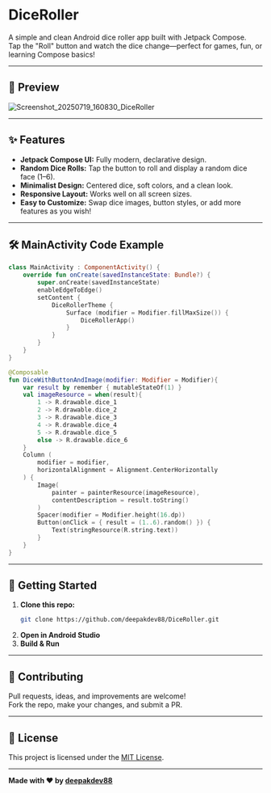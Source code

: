 # DiceRoller

A simple and clean Android dice roller app built with Jetpack Compose.  
Tap the "Roll" button and watch the dice change—perfect for games, fun, or learning Compose basics!

---

## 📱 Preview

![Screenshot_20250719_160830_DiceRoller](https://github.com/user-attachments/assets/c230e822-7ed6-4c23-aa91-05a21d0fe41c)


---

## ✨ Features

- **Jetpack Compose UI:** Fully modern, declarative design.
- **Random Dice Rolls:** Tap the button to roll and display a random dice face (1–6).
- **Minimalist Design:** Centered dice, soft colors, and a clean look.
- **Responsive Layout:** Works well on all screen sizes.
- **Easy to Customize:** Swap dice images, button styles, or add more features as you wish!

---

## 🛠️ MainActivity Code Example

```kotlin
class MainActivity : ComponentActivity() {
    override fun onCreate(savedInstanceState: Bundle?) {
        super.onCreate(savedInstanceState)
        enableEdgeToEdge()
        setContent {
            DiceRollerTheme {
                Surface (modifier = Modifier.fillMaxSize()) {
                    DiceRollerApp()
                }
            }
        }
    }
}

@Composable
fun DiceWithButtonAndImage(modifier: Modifier = Modifier){
    var result by remember { mutableStateOf(1) }
    val imageResource = when(result){
        1 -> R.drawable.dice_1
        2 -> R.drawable.dice_2
        3 -> R.drawable.dice_3
        4 -> R.drawable.dice_4
        5 -> R.drawable.dice_5
        else -> R.drawable.dice_6
    }
    Column (
        modifier = modifier,
        horizontalAlignment = Alignment.CenterHorizontally
    ) {
        Image(
            painter = painterResource(imageResource),
            contentDescription = result.toString()
        )
        Spacer(modifier = Modifier.height(16.dp))
        Button(onClick = { result = (1..6).random() }) {
            Text(stringResource(R.string.text))
        }
    }
}
```

---

## 🚀 Getting Started

1. **Clone this repo:**
   ```bash
   git clone https://github.com/deepakdev88/DiceRoller.git
   ```
2. **Open in Android Studio**
3. **Build & Run**

---

## 🤝 Contributing

Pull requests, ideas, and improvements are welcome!  
Fork the repo, make your changes, and submit a PR.

---

## 📃 License

This project is licensed under the [MIT License](LICENSE).

---

**Made with ❤️ by [deepakdev88](https://github.com/deepakdev88)**
